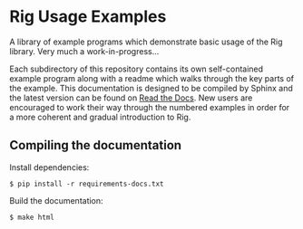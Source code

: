 Rig Usage Examples
==================

A library of example programs which demonstrate basic usage of the Rig library.
Very much a work-in-progress...

Each subdirectory of this repository contains its own self-contained example
program along with a readme which walks through the key parts of the example.
This documentation is designed to be compiled by Sphinx and the latest version
can be found on [Read the
Docs](http://rig-examples.readthedocs.org/en/latest/). New users are encouraged
to work their way through the numbered examples in order for a more coherent
and gradual introduction to Rig.

Compiling the documentation
---------------------------

Install dependencies:

    $ pip install -r requirements-docs.txt

Build the documentation:

    $ make html
